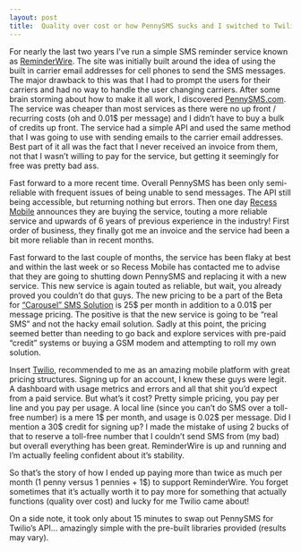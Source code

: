 ```yaml
---
layout: post
title:  Quality over cost or how PennySMS sucks and I switched to Twilio
---
```


For nearly the last two years I’ve run a simple SMS reminder service known as [ReminderWire](http://reminderwire.com/). The site was initially built around the idea of using the built in carrier email addresses for cell phones to send the SMS messages. The major drawback to this was that I had to prompt the users for their carriers and had no way to handle the user changing carriers. After some brain storming about how to make it all work, I discovered [PennySMS.com](http://pennysms.com/). The service was cheaper than most services as there were no up front / recurring costs (oh and 0.01$ per message) and I didn’t have to buy a bulk of credits up front. The service had a simple API and used the same method that I was going to use with sending emails to the carrier email addresses. Best part of it all was the fact that I never received an invoice from them, not that I wasn’t willing to pay for the service, but getting it seemingly for free was pretty bad ass.

Fast forward to a more recent time. Overall PennySMS has been only semi-reliable with frequent issues of being unable to send messages. The API still being accessible, but returning nothing but errors. Then one day [Recess Mobile](http://recessmobile.com/) announces they are buying the service, touting a more reliable service and upwards of 6 years of previous experience in the industry! First order of business, they finally got me an invoice and the service had been a bit more reliable than in recent months.

Fast forward to the last couple of months, the service has been flaky at best and within the last week or so Recess Mobile has contacted me to advise that they are going to shutting down PennySMS and replacing it with a new service. This new service is again touted as reliable, but wait, you already proved you couldn’t do that guys. The new pricing to be a part of the Beta for [“Carousel” SMS Solution](http://transactionalsms.com/) is 25$ per month in addition to a 0.01$ per message pricing. The positive is that the new service is going to be “real SMS” and not the hacky email solution. Sadly at this point, the pricing seemed better than needing to go back and explore services with pre-paid “credit” systems or buying a GSM modem and attempting to roll my own solution.

Insert [Twilio](http://twilio.com/), recommended to me as an amazing mobile platform with great pricing structures. Signing up for an account, I knew these guys were legit. A dashboard with usage metrics and errors and all that shit you’d expect from a paid service. But what’s it cost? Pretty simple pricing, you pay per line and you pay per usage. A local line (since you can’t do SMS over a toll-free number) is a mere 1$ per month, and usage is 0.02$ per message. Did I mention a 30$ credit for signing up? I made the mistake of using 2 bucks of that to reserve a toll-free number that I couldn’t send SMS from (my bad) but overall everything has been great. ReminderWire is up and running and I’m actually feeling confident about it’s stability.

So that’s the story of how I ended up paying more than twice as much per month (1 penny versus 1 pennies + 1$) to support ReminderWire. You forget sometimes that it’s actually worth it to pay more for something that actually functions (quality over cost) and lucky for me Twilio came about!

On a side note, it took only about 15 minutes to swap out PennySMS for Twilio’s API… amazingly simple with the pre-built libraries provided (results may vary).
